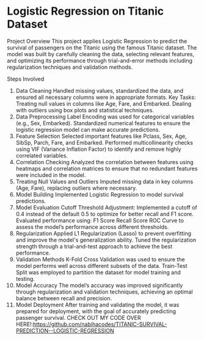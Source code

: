 
<h1>Logistic Regression on Titanic Dataset</h1>
Project Overview
This project applies Logistic Regression to predict the survival of passengers on the Titanic using the famous Titanic dataset. The model was built by carefully cleaning the data, selecting relevant features, and optimizing its performance through trial-and-error methods including regularization techniques and validation methods.

Steps Involved
1. Data Cleaning
Handled missing values, standardized the data, and ensured all necessary columns were in appropriate formats.
Key Tasks:
Treating null values in columns like Age, Fare, and Embarked.
Dealing with outliers using box plots and statistical techniques.
2. Data Preprocessing
Label Encoding was used for categorical variables (e.g., Sex, Embarked).
Standardized numerical features to ensure the logistic regression model can make accurate predictions.
3. Feature Selection
Selected important features like Pclass, Sex, Age, SibSp, Parch, Fare, and Embarked.
Performed multicollinearity checks using VIF (Variance Inflation Factor) to identify and remove highly correlated variables.
4. Correlation Checking
Analyzed the correlation between features using heatmaps and correlation matrices to ensure that no redundant features were included in the model.
5. Treating Null Values and Outliers
Imputed missing data in key columns (Age, Fare), replacing outliers where necessary.
6. Model Building
Implemented Logistic Regression to model survival predictions.
7. Model Evaluation
Cutoff Threshold Adjustment: Implemented a cutoff of 0.4 instead of the default 0.5 to optimize for better recall and F1 score.
Evaluated performance using:
F1 Score
Recall Score
ROC Curve to assess the model’s performance across different thresholds.
8. Regularization
Applied L1 Regularization (Lasso) to prevent overfitting and improve the model's generalization ability.
Tuned the regularization strength through a trial-and-test approach to achieve the best performance.
9. Validation Methods
K-Fold Cross Validation was used to ensure the model performs well across different subsets of the data.
Train-Test Split was employed to partition the dataset for model training and testing.
10. Model Accuracy
The model’s accuracy was improved significantly through regularization and validation techniques, achieving an optimal balance between recall and precision.
11. Model Deployment
After training and validating the model, it was prepared for deployment, with the goal of accurately predicting passenger survival.
CHECK OUT MY CODE OVER HERE!:https://github.com/nabihacodes/TITANIC-SURVIVAL-PREDICTION--LOGISTIC-REGRESSION
